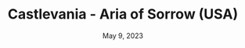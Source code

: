 ---
layout: gba
title: "Castlevania - Aria of Sorrow (USA)"
categories:
 - approved
 - gba
 - universal
 - safe
tags:
- castlevania
date: May 9, 2023
permalink: /games/castlevania-aos/play/details
publisher: Konami
id: castlevania-aos
---